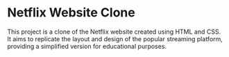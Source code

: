 <h1>Netflix Website Clone</h1>
This project is a clone of the Netflix website created using HTML and CSS. It aims to replicate the layout and design of the popular streaming platform, providing a simplified version for educational purposes.
